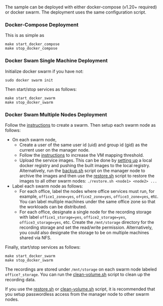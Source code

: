 The sample can be deployed with either docker-compose (v1.20+ required) or docker swarm. The deployment uses the same configuration script.   

### Docker-Compose Deployment

This is as simple as 
```
make start_docker_compose
make stop_docker_compose
```

### Docker Swam Single Machine Deployment

Initialize docker swarm if you have not:
```
sudo docker swarm init
```
Then start/stop services as follows:
```
make start_docker_swarm
make stop_docker_swarm
```

### Docker Swam Multiple Nodes Deployment

Follow the [instructions](https://docs.docker.com/engine/swarm/swarm-tutorial/create-swarm) to create a swarm. Then setup each swarm node as follows:     
- On each swarm node, 
  - Create a user of the same user id (uid) and group id (gid) as the current user on the manager node.      
  - Follow the [instructions](https://www.elastic.co/guide/en/elasticsearch/reference/6.8/vm-max-map-count.html) to increase the VM mapping threshold.    
  - Upload the service images. This can be done by [setting up](https://docs.docker.com/registry/deploying) a local docker registry and pushing the built images to the local registry. Alternatively, run the [backup.sh](../../script/backup.sh) script on the manager node to archive the images and then use the [restore.sh](../../script/restore.sh) script to restore the images to all other swarm nodes: ```./restore.sh <node1> <node2> ...```     
- Label each swarm node as follows:    
  - For each office, label the nodes where office services must run, for example, ```office1_zone=yes```, ```office2_zone=yes```, ```office3_zone=yes```, etc. You can label multiple machines under the same office zone so that the workloads can be distributed.     
  - For each office, designate a single node for the recording storage with label ```office1_storage=yes```, ```office2_storage=yes```, ```office3_storage=yes```, etc. Create the ```/mnt/storage``` directory for the recording storage and set the read/write permission. Alternatively, you could also designate the storage to be on multiple machines shared via NFS.     

Finally, start/stop services as follows:   

```
make start_docker_swarm
make stop_docker_swarm
```

The recordings are stored under ```/mnt/storage``` on each swarm node labeled ```office?_storage```. You can run the [clean-volume.sh](../../script/clean-volume.sh) script to clean up the recording data.   

If you use the [restore.sh](../../script/restore.sh) or [clean-volume.sh](../../script/clean-volume.sh) script, it is recommended that you setup passwordless access from the manager node to other swarm nodes.   

